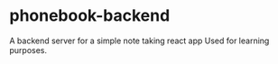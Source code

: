 # phonebook-backend

A backend server for a simple note taking react app
Used for learning purposes.
